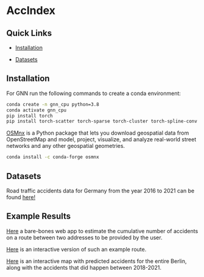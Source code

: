 # AccIndex

## Quick Links
- [Installation](#Installation)
<!-- - [Train and Test](#Train-and-Test) -->
<!-- - [Related Work](#Related-Work) -->
- [Datasets](#Datasets)
<!-- - [Baselines](#Baselines) -->
<!-- - [Predictive Performances](#Predictive-performances) -->

## Installation
For GNN run the following commands to create a conda environment:
```bash
conda create -n gnn_cpu python=3.8
conda activate gnn_cpu
pip install torch
pip install torch-scatter torch-sparse torch-cluster torch-spline-conv torch-geometric -f https://data.pyg.org/whl/torch-1.13.0+cpu.html
```
[OSMnx](https://github.com/gboeing/osmnx) is a Python package that lets you download geospatial data from OpenStreetMap and model, project, visualize, and analyze real-world street networks and any other geospatial geometries.
```bash
conda install -c conda-forge osmnx
```
## Datasets
Road traffic accidents data for Germany from the year 2016 to 2021 can be found [here!](https://unfallatlas.statistikportal.de/_opendata2022.html)

## Example Results

[Here](https://onurkerimoglu-accind-routepr-accind-route-prediction-app-objw0o.streamlit.app/) a bare-bones web app to estimate the cumulative number of accidents on a route between two addresses to be provided by the user.

[Here](https://htmlpreview.github.io/?https://github.com/OnurKerimoglu/SharedPlots/blob/main/pred_acc_on_path.html) is an interactive version of such an example route. 

[Here](https://htmlpreview.github.io/?https://github.com/OnurKerimoglu/SharedPlots/blob/main/predicted_edge_acc_sqrt_density_and_raw_dots.html) is an interactive map with predicted accidents for the entire Berlin, along with the accidents that did happen between 2018-2021. 